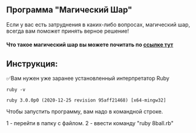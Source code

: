 ## Программа "Магический Шар"
Если у вас есть затруднения в каких-либо вопросах, магический шар,
всегда вам поможет принять верное решение!

#### Что такое магический шар вы можете почитать по [ссылке тут](https://ru.wikipedia.org/wiki/Magic_8_ball)

## Инструкция:
:white_check_mark:Вам нужен уже заранее установленный интерпретатор Ruby
```
ruby -v

ruby 3.0.0p0 (2020-12-25 revision 95aff21468) [x64-mingw32]
```

Чтобы запустить программу, вам надо в командной строке.

1 - перейти в папку с файлом.
2 - ввести команду "ruby 8ball.rb"
